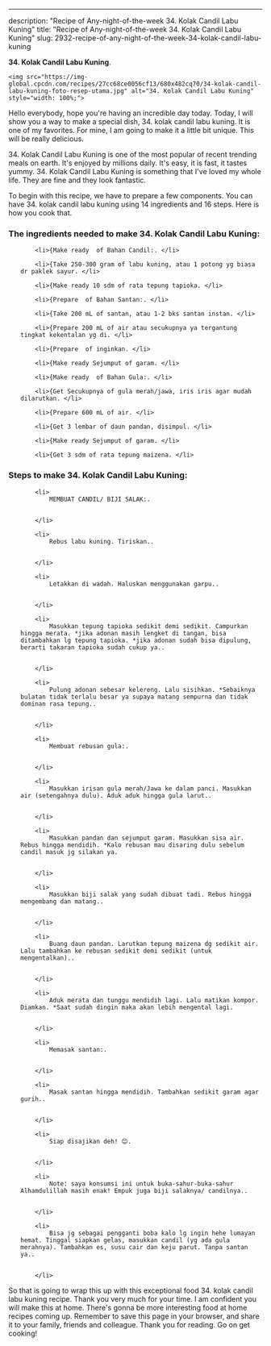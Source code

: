 ---
description: "Recipe of Any-night-of-the-week 34. Kolak Candil Labu Kuning"
title: "Recipe of Any-night-of-the-week 34. Kolak Candil Labu Kuning"
slug: 2932-recipe-of-any-night-of-the-week-34-kolak-candil-labu-kuning

<p>
	<strong>34. Kolak Candil Labu Kuning</strong>. 
	
</p>
<p>
	
	<img src="https://img-global.cpcdn.com/recipes/27cc68ce0056cf13/680x482cq70/34-kolak-candil-labu-kuning-foto-resep-utama.jpg" alt="34. Kolak Candil Labu Kuning" style="width: 100%;">
	
	
</p>
<p>
	Hello everybody, hope you're having an incredible day today. Today, I will show you a way to make a special dish, 34. kolak candil labu kuning. It is one of my favorites. For mine, I am going to make it a little bit unique. This will be really delicious.
</p>
	
<p>
	34. Kolak Candil Labu Kuning is one of the most popular of recent trending meals on earth. It's enjoyed by millions daily. It's easy, it is fast, it tastes yummy. 34. Kolak Candil Labu Kuning is something that I've loved my whole life. They are fine and they look fantastic.
</p>
<p>
	
</p>

<p>
To begin with this recipe, we have to prepare a few components. You can have 34. kolak candil labu kuning using 14 ingredients and 16 steps. Here is how you cook that.
</p>

<h3>The ingredients needed to make 34. Kolak Candil Labu Kuning:</h3>

<ol>
	
		<li>{Make ready  of Bahan Candil:. </li>
	
		<li>{Take 250-300 gram of labu kuning, atau 1 potong yg biasa dr paklek sayur. </li>
	
		<li>{Make ready 10 sdm of rata tepung tapioka. </li>
	
		<li>{Prepare  of Bahan Santan:. </li>
	
		<li>{Take 200 mL of santan, atau 1-2 bks santan instan. </li>
	
		<li>{Prepare 200 mL of air atau secukupnya ya tergantung tingkat kekentalan yg di. </li>
	
		<li>{Prepare  of inginkan. </li>
	
		<li>{Make ready Sejumput of garam. </li>
	
		<li>{Make ready  of Bahan Gula:. </li>
	
		<li>{Get Secukupnya of gula merah/jawa, iris iris agar mudah dilarutkan. </li>
	
		<li>{Prepare 600 mL of air. </li>
	
		<li>{Get 3 lembar of daun pandan, disimpul. </li>
	
		<li>{Make ready Sejumput of garam. </li>
	
		<li>{Get 3 sdm of rata tepung maizena. </li>
	
</ol>
<p>
	
</p>

<h3>Steps to make 34. Kolak Candil Labu Kuning:</h3>

<ol>
	
		<li>
			MEMBUAT CANDIL/ BIJI SALAK:.
			
			
		</li>
	
		<li>
			Rebus labu kuning. Tiriskan..
			
			
		</li>
	
		<li>
			Letakkan di wadah. Haluskan menggunakan garpu..
			
			
		</li>
	
		<li>
			Masukkan tepung tapioka sedikit demi sedikit. Campurkan hingga merata. *jika adonan masih lengket di tangan, bisa ditambahkan lg tepung tapioka. *jika adonan sudah bisa dipulung, berarti takaran tapioka sudah cukup ya..
			
			
		</li>
	
		<li>
			Pulung adonan sebesar kelereng. Lalu sisihkan. *Sebaiknya bulatan tidak terlalu besar ya supaya matang sempurna dan tidak dominan rasa tepung..
			
			
		</li>
	
		<li>
			Membuat rebusan gula:.
			
			
		</li>
	
		<li>
			Masukkan irisan gula merah/Jawa ke dalam panci. Masukkan air (setengahnya dulu). Aduk aduk hingga gula larut..
			
			
		</li>
	
		<li>
			Masukkan pandan dan sejumput garam. Masukkan sisa air. Rebus hingga mendidih. *Kalo rebusan mau disaring dulu sebelum candil masuk jg silakan ya.
			
			
		</li>
	
		<li>
			Masukkan biji salak yang sudah dibuat tadi. Rebus hingga mengembang dan matang..
			
			
		</li>
	
		<li>
			Buang daun pandan. Larutkan tepung maizena dg sedikit air. Lalu tambahkan ke rebusan sedikit demi sedikit (untuk mengentalkan)..
			
			
		</li>
	
		<li>
			Aduk merata dan tunggu mendidih lagi. Lalu matikan kompor. Diamkan. *Saat sudah dingin maka akan lebih mengental lagi.
			
			
		</li>
	
		<li>
			Memasak santan:.
			
			
		</li>
	
		<li>
			Masak santan hingga mendidih. Tambahkan sedikit garam agar gurih..
			
			
		</li>
	
		<li>
			Siap disajikan deh! 😊.
			
			
		</li>
	
		<li>
			Note: saya konsumsi ini untuk buka-sahur-buka-sahur Alhamdulillah masih enak! Empuk juga biji salaknya/ candilnya..
			
			
		</li>
	
		<li>
			Bisa jg sebagai pengganti boba kalo lg ingin hehe lumayan hemat. Tinggal siapkan gelas, masukkan candil (yg ada gula merahnya). Tambahkan es, susu cair dan keju parut. Tanpa santan ya..
			
			
		</li>
	
</ol>

<p>
	
</p>

<p>
	So that is going to wrap this up with this exceptional food 34. kolak candil labu kuning recipe. Thank you very much for your time. I am confident you will make this at home. There's gonna be more interesting food at home recipes coming up. Remember to save this page in your browser, and share it to your family, friends and colleague. Thank you for reading. Go on get cooking!
</p>
